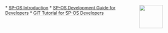 <img src="https://i.imgsafe.org/1b61b9d060.png" border="0" align="right" height="75">
* <a href="https://github.com/p-os/P-OS/wiki">SP-OS Introduction</a>
* <a href="https://github.com/p-os/P-OS/wiki/POS-Development-Guide">SP-OS Development Guide for Developers</a>
* <a href="https://github.com/p-os/P-OS/wiki/POS-GIT-Tutorial">GIT Tutorial for SP-OS Developers</a>
